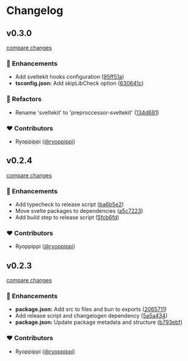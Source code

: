 # Changelog


## v0.3.0

[compare changes](https://github.com/ryoppippi/svelte-preprocess-budoux/compare/v0.2.4...v0.3.0)

### 🚀 Enhancements

- Add sveltekit hooks configuration ([95ff51a](https://github.com/ryoppippi/svelte-preprocess-budoux/commit/95ff51a))
- **tsconfig.json:** Add skipLibCheck option ([630641c](https://github.com/ryoppippi/svelte-preprocess-budoux/commit/630641c))

### 💅 Refactors

- Rename 'sveltekit' to 'preproccessor-sveltekit' ([134d681](https://github.com/ryoppippi/svelte-preprocess-budoux/commit/134d681))

### ❤️ Contributors

- Ryoppippi ([@ryoppippi](http://github.com/ryoppippi))

## v0.2.4

[compare changes](https://github.com/ryoppippi/svelte-preprocess-budoux/compare/v0.2.3...v0.2.4)

### 🚀 Enhancements

- Add typecheck to release script ([ba6b5e2](https://github.com/ryoppippi/svelte-preprocess-budoux/commit/ba6b5e2))
- Move svelte packages to dependencies ([a5c7223](https://github.com/ryoppippi/svelte-preprocess-budoux/commit/a5c7223))
- Add build step to release script ([5fcb6fd](https://github.com/ryoppippi/svelte-preprocess-budoux/commit/5fcb6fd))

### ❤️ Contributors

- Ryoppippi ([@ryoppippi](http://github.com/ryoppippi))

## v0.2.3

[compare changes](https://github.com/ryoppippi/svelte-preprocess-budoux/compare/v0.2.1...v0.2.3)

### 🚀 Enhancements

- **package.json:** Add src to files and bun to exports ([2065711](https://github.com/ryoppippi/svelte-preprocess-budoux/commit/2065711))
- Add release script and changelogen dependency ([5a5a434](https://github.com/ryoppippi/svelte-preprocess-budoux/commit/5a5a434))
- **package.json:** Update package metadata and structure ([b793ebf](https://github.com/ryoppippi/svelte-preprocess-budoux/commit/b793ebf))

### ❤️ Contributors

- Ryoppippi ([@ryoppippi](http://github.com/ryoppippi))

